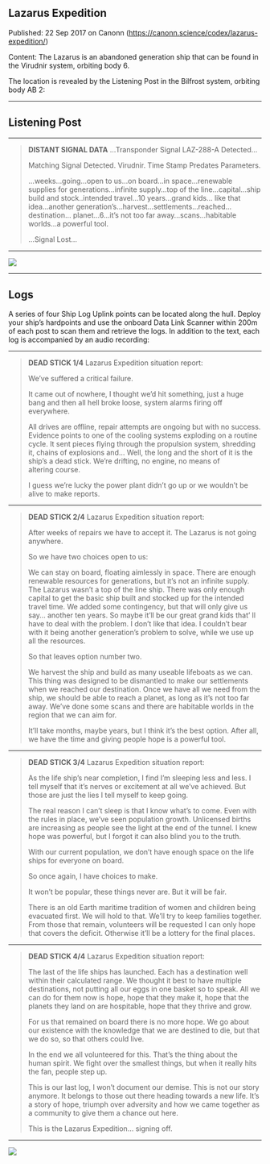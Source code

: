 ## Lazarus Expedition

Published: 22 Sep 2017 on Canonn (https://canonn.science/codex/lazarus-expedition/)

Content: The Lazarus is an abandoned generation ship that can be found in the Virudnir system, orbiting body 6.

The location is revealed by the Listening Post in the Bilfrost system, orbiting body AB 2:

* * *

## Listening Post

* * *

> 
> **DISTANT SIGNAL DATA**
> …Transponder Signal LAZ-288-A Detected…
> 
> Matching Signal Detected. Virudnir. Time Stamp Predates Parameters.
> 
> …weeks…going…open to us…on board…in space…renewable supplies for generations…infinite supply…top of the line…capital…ship build and stock..intended travel…10 years…grand kids… like that idea…another
> generation’s…harvest…settlements…reached…destination… planet…6…it’s not too far away…scans…habitable worlds…a powerful tool.
> 
> …Signal Lost…

* * *

[![](https://canonn.science/wp-content/uploads/2017/09/Screenshot_0026-1024x576.jpg)](https://canonn.science/wp-content/uploads/2017/09/Screenshot_0026.jpg)

* * *

## Logs

A series of four Ship Log Uplink points can be located along the hull. Deploy your ship’s hardpoints and use the onboard Data Link Scanner within 200m of each post to scan them and retrieve the logs. In addition to the text, each log is accompanied by an audio recording:

* * *

> 
> **DEAD STICK 1/4**
> Lazarus Expedition situation report:
> 
> We’ve suffered a critical failure.
> 
> It came out of nowhere, I thought we’d hit something, just a huge bang and then all hell broke loose, system alarms firing off everywhere. 
> 
>  All drives are offline, repair attempts are ongoing but with no success. Evidence points to one of the cooling systems exploding on a routine cycle. It sent pieces flying through the propulsion system, shredding it, chains of explosions and… Well, the long and the short of it is the ship’s a dead stick. We’re drifting, no engine, no means of altering course.
> 
> I guess we’re lucky the power plant didn’t go up or we wouldn’t be alive to make reports.

* * *

> 
> **DEAD STICK 2/4**
> Lazarus Expedition situation report:
> 
> After weeks of repairs we have to accept it. The Lazarus is not going anywhere.
> 
> So we have two choices open to us:
> 
> We can stay on board, floating aimlessly in space. There are enough renewable resources for generations, but it’s not an infinite supply. The Lazarus wasn’t a top of the line ship. There was only enough capital to get the basic ship built and stocked up for the intended travel time. We added some contingency, but that will only give us say… another ten years. So maybe it’ll be our great grand kids that’ ll have to deal with the problem. I don’t like that idea. I couldn’t bear with it being another generation’s problem to solve, while we use up all the resources.
> 
> So that leaves option number two.
> 
> We harvest the ship and build as many useable lifeboats as we can. This thing was designed to be dismantled to make our settlements when we reached our destination. Once we have all we need from the ship, we should be able to reach a planet, as long as it’s not too far away. We’ve done some scans and there are habitable worlds in the region that we can aim for.
> 
> It’ll take months, maybe years, but I think it’s the best option. After all, we have the time and giving people hope is a powerful tool.

* * *

> 
> **DEAD STICK 3/4**
> Lazarus Expedition situation report:
> 
> As the life ship’s near completion, I find I’m sleeping less and less. I tell myself that it’s nerves or excitement at all we’ve achieved. But those are just the lies I tell myself to keep going.
> 
> The real reason I can’t sleep is that I know what’s to come. Even with the rules in place, we’ve seen population growth. Unlicensed births are increasing as people see the light at the end of the tunnel. I knew hope was powerful, but I forgot it can also blind you to the truth.
> 
> With our current population, we don’t have enough space on the life ships for everyone on board.
> 
> So once again, I have choices to make.
> 
> It won’t be popular, these things never are. But it will be fair.
> 
> There is an old Earth maritime tradition of women and children being evacuated first. We will hold to that. We’ll try to keep families together. From those that remain, volunteers will be requested I can only hope that covers the deficit. Otherwise it’ll be a lottery for the final places.

* * *

> 
> **DEAD STICK 4/4**
> Lazarus Expedition situation report:
> 
> The last of the life ships has launched. Each has a destination well within their calculated range. We thought it best to have multiple destinations, not putting all our eggs in one basket so to speak. All we can do for them now is hope, hope that they make it, hope that the planets they land on are hospitable, hope that they thrive and grow.
> 
> For us that remained on board there is no more hope. We go about our existence with the knowledge that we are destined to die, but that we do so, so that others could live.
> 
> In the end we all volunteered for this. That’s the thing about the human spirit. We fight over the smallest things, but when it really hits the fan, people step up.
> 
> This is our last log, I won’t document our demise. This is not our story anymore. It belongs to those out there heading towards a new life. It’s a story of hope, triumph over adversity and how we came together as a community to give them a chance out here. 
> 
> This is the Lazarus Expedition… signing off.

* * *

[![](https://canonn.science/wp-content/uploads/2017/09/Screenshot_0024-1024x576.jpg)](https://canonn.science/wp-content/uploads/2017/09/Screenshot_0024.jpg)